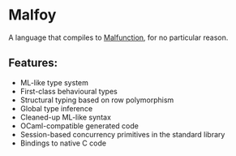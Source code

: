 # Malfoy

A language that compiles to [Malfunction](https://github.com/stedolan/malfunction/), for 
no particular reason.

## Features:

* ML-like type system
* First-class behavioural types
* Structural typing based on row polymorphism
* Global type inference
* Cleaned-up ML-like syntax
* OCaml-compatible generated code
* Session-based concurrency primitives in the standard library
* Bindings to native C code
